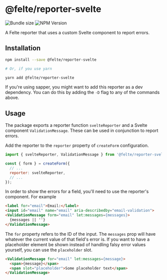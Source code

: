 # @felte/reporter-svelte

![Bundle size](https://img.shields.io/bundlephobia/min/@felte/reporter-svelte)
![NPM Version](https://img.shields.io/npm/v/@felte/reporter-svelte)

A Felte reporter that uses a custom Svelte component to report errors.

## Installation

```sh
npm install --save @felte/reporter-svelte

# Or, if you use yarn

yarn add @felte/reporter-svelte
```

If you're using sapper, you might want to add this reporter as a dev dependency. You can do this by adding the `-D` flag to any of the commands above.

## Usage

The package exports a reporter function `svelteReporter` and a Svelte component `ValidationMessage`. These can be used in conjunction to report errors.

Add the reporter to the `reporter` property of `createForm` configuration.

```javascript
import { svelteReporter, ValidationMessage } from '@felte/reporter-svelte';

const { form } = createForm({
  // ...
  reporter: svelteReporter,
  // ...
});
```

In order to show the errors for a field, you'll need to use the reporter's component. For example

```html
<label for="email">Email:</label>
<input id="email" name="email" aria-describedby="email-validation">
<ValidationMessage form="email" let:messages={messages}>
  {messages || ''}
</ValidationMessage>
```

The `for` property refers to the ID of the input. The `messages` prop will have whatever the current value of that field's error is. If you want to have a placeholder element be shown instead of handling falsy error values yourself, you can use the `placeholder` slot.

```html
<ValidationMessage for="email" let:messages={message}>
  <span>{message}</span>
  <span slot="placeholder">Some placeholder text</span>
</ValidationMessage>
```
